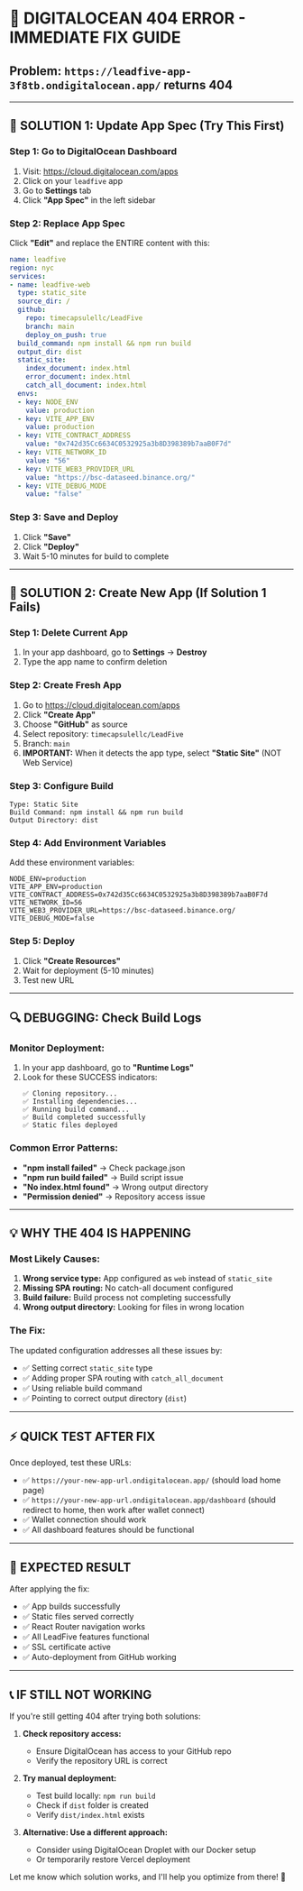 # 🚨 **DIGITALOCEAN 404 ERROR - IMMEDIATE FIX GUIDE**

## **Problem:** `https://leadfive-app-3f8tb.ondigitalocean.app/` returns 404

---

## 🔧 **SOLUTION 1: Update App Spec (Try This First)**

### **Step 1: Go to DigitalOcean Dashboard**
1. Visit: https://cloud.digitalocean.com/apps
2. Click on your `leadfive` app
3. Go to **Settings** tab
4. Click **"App Spec"** in the left sidebar

### **Step 2: Replace App Spec**
Click **"Edit"** and replace the ENTIRE content with this:

```yaml
name: leadfive
region: nyc
services:
- name: leadfive-web
  type: static_site
  source_dir: /
  github:
    repo: timecapsulellc/LeadFive
    branch: main
    deploy_on_push: true
  build_command: npm install && npm run build
  output_dir: dist
  static_site:
    index_document: index.html
    error_document: index.html
    catch_all_document: index.html
  envs:
  - key: NODE_ENV
    value: production
  - key: VITE_APP_ENV
    value: production
  - key: VITE_CONTRACT_ADDRESS
    value: "0x742d35Cc6634C0532925a3b8D398389b7aaB0F7d"
  - key: VITE_NETWORK_ID
    value: "56"
  - key: VITE_WEB3_PROVIDER_URL
    value: "https://bsc-dataseed.binance.org/"
  - key: VITE_DEBUG_MODE
    value: "false"
```

### **Step 3: Save and Deploy**
1. Click **"Save"**
2. Click **"Deploy"**
3. Wait 5-10 minutes for build to complete

---

## 🚨 **SOLUTION 2: Create New App (If Solution 1 Fails)**

### **Step 1: Delete Current App**
1. In your app dashboard, go to **Settings** → **Destroy**
2. Type the app name to confirm deletion

### **Step 2: Create Fresh App**
1. Go to https://cloud.digitalocean.com/apps
2. Click **"Create App"**
3. Choose **"GitHub"** as source
4. Select repository: `timecapsulellc/LeadFive`
5. Branch: `main`
6. **IMPORTANT:** When it detects the app type, select **"Static Site"** (NOT Web Service)

### **Step 3: Configure Build**
```
Type: Static Site
Build Command: npm install && npm run build
Output Directory: dist
```

### **Step 4: Add Environment Variables**
Add these environment variables:
```
NODE_ENV=production
VITE_APP_ENV=production
VITE_CONTRACT_ADDRESS=0x742d35Cc6634C0532925a3b8D398389b7aaB0F7d
VITE_NETWORK_ID=56
VITE_WEB3_PROVIDER_URL=https://bsc-dataseed.binance.org/
VITE_DEBUG_MODE=false
```

### **Step 5: Deploy**
1. Click **"Create Resources"**
2. Wait for deployment (5-10 minutes)
3. Test new URL

---

## 🔍 **DEBUGGING: Check Build Logs**

### **Monitor Deployment:**
1. In your app dashboard, go to **"Runtime Logs"**
2. Look for these SUCCESS indicators:
   ```
   ✅ Cloning repository...
   ✅ Installing dependencies...
   ✅ Running build command...
   ✅ Build completed successfully
   ✅ Static files deployed
   ```

### **Common Error Patterns:**
- **"npm install failed"** → Check package.json
- **"npm run build failed"** → Build script issue
- **"No index.html found"** → Wrong output directory
- **"Permission denied"** → Repository access issue

---

## 💡 **WHY THE 404 IS HAPPENING**

### **Most Likely Causes:**
1. **Wrong service type:** App configured as `web` instead of `static_site`
2. **Missing SPA routing:** No catch-all document configured
3. **Build failure:** Build process not completing successfully
4. **Wrong output directory:** Looking for files in wrong location

### **The Fix:**
The updated configuration addresses all these issues by:
- ✅ Setting correct `static_site` type
- ✅ Adding proper SPA routing with `catch_all_document`
- ✅ Using reliable build command
- ✅ Pointing to correct output directory (`dist`)

---

## ⚡ **QUICK TEST AFTER FIX**

Once deployed, test these URLs:
- ✅ `https://your-new-app-url.ondigitalocean.app/` (should load home page)
- ✅ `https://your-new-app-url.ondigitalocean.app/dashboard` (should redirect to home, then work after wallet connect)
- ✅ Wallet connection should work
- ✅ All dashboard features should be functional

---

## 🎯 **EXPECTED RESULT**

After applying the fix:
- ✅ App builds successfully
- ✅ Static files served correctly
- ✅ React Router navigation works
- ✅ All LeadFive features functional
- ✅ SSL certificate active
- ✅ Auto-deployment from GitHub working

---

## 📞 **IF STILL NOT WORKING**

If you're still getting 404 after trying both solutions:

1. **Check repository access:**
   - Ensure DigitalOcean has access to your GitHub repo
   - Verify the repository URL is correct

2. **Try manual deployment:**
   - Test build locally: `npm run build`
   - Check if `dist` folder is created
   - Verify `dist/index.html` exists

3. **Alternative: Use a different approach:**
   - Consider using DigitalOcean Droplet with our Docker setup
   - Or temporarily restore Vercel deployment

Let me know which solution works, and I'll help you optimize from there! 🚀
